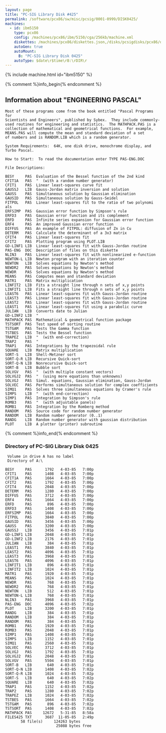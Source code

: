 ```yaml
---
layout: page
title: "PC-SIG Library Disk #425"
permalink: /software/pcx86/sw/misc/pcsig/0001-0999/DISK0425/
machines:
  - id: ibm5150
    type: pcx86
    config: /machines/pcx86/ibm/5150/cga/256kb/machine.xml
    diskettes: /machines/pcx86/diskettes.json,/disks/pcsigdisks/pcx86/diskettes.json
    autoGen: true
    autoMount:
      B: "PC-SIG Library Disk 0425"
    autoType: $date\r$time\rB:\rDIR\r
---
```


{% include machine.html id="ibm5150" %}

{% comment %}info_begin{% endcomment %}

## Information about "ENGINEERING PASCAL"

    Most of these programs come from the book entitled "Pascal Programs for
    Scientists and Engineers", published by Sybex.  They include commonly-
    used routines for engineering and statistics.  The MATHPACK.PAS is a
    collection of mathematical and geometrical functions.  For example,
    MEANS.PAS will compute the mean and standard deviation of a set
    of numbers and is RANDOM.LIB which is a random generator.
    
    System Requirements:  64K, one disk drive, monochrome display, and
    Turbo Pascal.
    
    How to Start:  To read the documentation enter TYPE PAS-ENG.DOC
    
    File Descriptions:
    
    BESY     PAS  Evaluation of the Bessel function of the 2nd kind
    CFIT1A   PAS  "  (with a random number generator)
    CFIT1    PAS  Linear least-squares curve fit
    GAUSSJ   LIB  Gauss-Jordan matrix inversion and solution
    GAUSS    PAS  Simultaneous solution by Gaussian elimination
    GAUSID   PAS  Simultaneous solution by Gauss-Seidel
    FITPOL   PAS  Linear least-squares fit to the ratio of two polynomi als
    ERFSIMP  PAS  Gaussian error function by Simpson's rule
    ERFD3    PAS  Gaussian error function and its complement
    ERFD     PAS  Infinite series expansion for Gaussian error function
    ERF4     PAS  An improved Gaussian error function
    DIFFUS   PAS  An example of FITPOL: diffusion of Zn in Cu
    DETERM   PAS  Calculate the determinant of a 3x3 matrix
    CFIT4    PAS  Linear least-squares fit
    CFIT2    PAS  Plotting program using PLOT.LIB
    GD-LINF1 LIB  Linear least-squares fit with Gauss-Jordan routine
    PAS-ENG  DOC  Description of files on this diskette
    NLIN3    PAS  Linear least-squares fit with nonlinearized e-function
    NEWTON-L LIB  Newton program with an iteration counter
    NEWTON   LIB  Solves equations by Newton's method
    NEWDR2   PAS  Solves equations by Newton's method
    NEWDR    PAS  Solves equations by Newton's method
    MEANS    PAS  Computes mean and standard deviation
    MATR1    PAS  Matrix multiplication
    LINFIT2  LIB  Fits a straight line through n sets of x,y points
    LINFIT1  LIB  Fits a straight line through n sets of x,y points
    LEAST6   PAS  Linear least-squares fit with Gauss-Jordan routine
    LEAST3   PAS  Linear least-squares fit with Gauss-Jordan routine
    LEAST2   PAS  Linear least-squares fit with Gauss-Jordan routine
    LEAST1   PAS  Linear least-squares fit using a parabolic curve
    JULIAN   LIB  Converts date to Julian
    GD-LINF2 LIB  "
    MATHPACK PAS  Mathematical & geometrical function package
    TSTSORT  PAS  Test speed of sorting routine
    TSTGAM   PAS  Tests the Gamma function
    TSTBES   PAS  Tests the Bessel function
    TRAPEZ   LIB  "  (with end-correction)
    TRAP2    PAS  "
    TRAP1    PAS  Integrations by the trapezoidal rule
    SQUARE   LIB  Matrix multiplication
    SORT-S   LIB  Shell-Metzner sort
    SORT-Q-R LIB  Recursive Quick-sort
    SORT-Q-N LIB  Nonrecursive Quick-sort
    SORT-B   LIB  Bubble sort
    SOLVGV   PAS  "  (with multiple constant vectors)
    SOLVGJ2  PAS  "  (using more equations than unknowns)
    SOLVGJ   PAS  Simul. equations, Gaussian elimination, Gauss-Jordan
    SOLVEC   PAS  Performs simultaneous solution for complex coefficients
    SIMQ1    PAS  Solves three simultaneous equations by Cramer's rule
    SIMPS    LIB  "  (with end-correction)
    SIMP1    PAS  Integration by Simpson's rule
    ROMB3    PAS  "  (with adjustable panels)
    ROMB1    PAS  Integration by the Romberg method
    RANDOM   PAS  Source code for random number generator
    RANDOM   LIB  Random number generator (0..1)
    RANDG    LIB  Random number generator with gaussian distribution
    PLOT     LIB  A plotter (printer) subroutine
{% comment %}info_end{% endcomment %}


### Directory of PC-SIG Library Disk 0425

     Volume in drive A has no label
     Directory of A:\

    BESY     PAS      1792   4-03-85   7:00p
    CFIT1    PAS      1408   4-03-85   7:00p
    CFIT1A   PAS      1664   4-03-85   7:00p
    CFIT2    PAS      1792   4-03-85   7:00p
    CFIT4    PAS      2048   4-03-85   7:00p
    DETERM   PAS      1280   4-03-85   7:00p
    DIFFUS   PAS      3712   4-03-85   7:00p
    ERF4     PAS      1664   4-03-85   7:00p
    ERFD     PAS       896   4-03-85   7:00p
    ERFD3    PAS      1408   4-03-85   7:00p
    ERFSIMP  PAS      1664   4-03-85   7:00p
    FITPOL   PAS      3840   4-03-85   7:00p
    GAUSID   PAS      3456   4-03-85   7:00p
    GAUSS    PAS      3200   4-03-85   7:00p
    GAUSSJ   LIB      3456   4-03-85   7:01p
    GD-LINF1 LIB      2048   4-03-85   7:01p
    GD-LINF2 LIB      2176   4-03-85   7:01p
    JULIAN   LIB       384   4-03-85   7:01p
    LEAST1   PAS      3840   4-03-85   7:01p
    LEAST2   PAS      4096   4-03-85   7:01p
    LEAST3   PAS      3968   4-03-85   7:01p
    LEAST6   PAS      4096   4-03-85   7:01p
    LINFIT1  LIB       896   4-03-85   7:01p
    LINFIT2  LIB      1024   4-03-85   7:01p
    MATR1    PAS      1920   4-03-85   7:01p
    MEANS    PAS      1024   4-03-85   7:01p
    NEWDR    PAS       768   4-03-85   7:01p
    NEWDR2   PAS       768   4-03-85   7:01p
    NEWTON   LIB       512   4-03-85   7:01p
    NEWTON-L LIB       768   4-03-85   7:01p
    NLIN3    PAS      3968   4-03-85   7:01p
    PAS-ENG  DOC      4096   4-03-85   7:02p
    PLOT     LIB      3200   4-03-85   7:01p
    RANDG    LIB       384   4-03-85   7:01p
    RANDOM   LIB       384   4-03-85   7:01p
    RANDOM   PAS       384   4-03-85   7:01p
    ROMB1    PAS      1920   4-03-85   7:01p
    ROMB3    PAS      2048   4-03-85   7:01p
    SIMP1    PAS      1408   4-03-85   7:01p
    SIMPS    LIB      1152   4-03-85   7:01p
    SIMQ1    PAS      2560   4-03-85   7:01p
    SOLVEC   PAS      3712   4-03-85   7:01p
    SOLVGJ   PAS      1792   4-03-85   7:01p
    SOLVGJ2  PAS      2048   4-03-85   7:01p
    SOLVGV   PAS      5504   4-03-85   7:01p
    SORT-B   LIB       640   4-03-85   7:01p
    SORT-Q-N LIB      1408   4-03-85   7:02p
    SORT-Q-R LIB      1024   4-03-85   7:02p
    SORT-S   LIB       640   4-03-85   7:02p
    SQUARE   LIB       640   4-03-85   7:02p
    TRAP1    PAS      1152   4-03-85   7:02p
    TRAP2    PAS      1280   4-03-85   7:02p
    TRAPEZ   LIB      1024   4-03-85   7:02p
    TSTBES   PAS      1664   4-03-85   7:02p
    TSTGAM   PAS       896   4-03-85   7:02p
    TSTSORT  PAS      1408   4-03-85   7:02p
    MATHPACK PAS     12672   5-31-85   8:58a
    FILES425 TXT      3687  11-05-85   2:49p
           58 file(s)     124263 bytes
                           25088 bytes free
